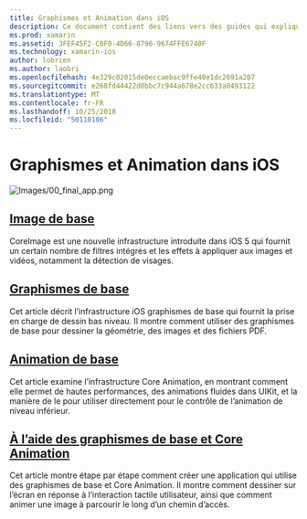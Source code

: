 ```yaml
---
title: Graphismes et Animation dans iOS
description: Ce document contient des liens vers des guides qui expliquent comment utiliser les infrastructures Image Core et Core Graphics Core Animation dans Xamarin.iOS.
ms.prod: xamarin
ms.assetid: 3FEF45F2-C0F0-4D66-8796-9674FFE6740F
ms.technology: xamarin-ios
author: lobrien
ms.author: laobri
ms.openlocfilehash: 4e329c02015de0eccaebac9ffe40e1dc2691a207
ms.sourcegitcommit: e268fd44422d0bbc7c944a678e2cc633a0493122
ms.translationtype: MT
ms.contentlocale: fr-FR
ms.lasthandoff: 10/25/2018
ms.locfileid: "50110106"
---
```

# <a name="graphics-and-animation-in-ios"></a>Graphismes et Animation dans iOS

![Images/00_final_app.png](images/00-final-app.png "une exécution de l’application exemple") 

##  <a name="core-imageiosplatformgraphics-animation-iosintroduction-to-coreimagemd"></a>[Image de base](~/ios/platform/graphics-animation-ios/introduction-to-coreimage.md)

CoreImage est une nouvelle infrastructure introduite dans iOS 5 qui fournit un certain nombre de filtres intégrés et les effets à appliquer aux images et vidéos, notamment la détection de visages.

##  <a name="core-graphicsiosplatformgraphics-animation-ioscore-graphicsmd"></a>[Graphismes de base](~/ios/platform/graphics-animation-ios/core-graphics.md)

Cet article décrit l’infrastructure iOS graphismes de base qui fournit la prise en charge de dessin bas niveau. Il montre comment utiliser des graphismes de base pour dessiner la géométrie, des images et des fichiers PDF.

##  <a name="core-animationiosplatformgraphics-animation-ioscore-animationmd"></a>[Animation de base](~/ios/platform/graphics-animation-ios/core-animation.md)

Cet article examine l’infrastructure Core Animation, en montrant comment elle permet de hautes performances, des animations fluides dans UIKit, et la manière de le pour utiliser directement pour le contrôle de l’animation de niveau inférieur.

##  <a name="using-core-graphics-and-core-animationiosplatformgraphics-animation-iosgraphics-animation-walkthroughmd"></a>[À l’aide des graphismes de base et Core Animation](~/ios/platform/graphics-animation-ios/graphics-animation-walkthrough.md)

Cet article montre étape par étape comment créer une application qui utilise des graphismes de base et Core Animation. Il montre comment dessiner sur l’écran en réponse à l’interaction tactile utilisateur, ainsi que comment animer une image à parcourir le long d’un chemin d’accès.



